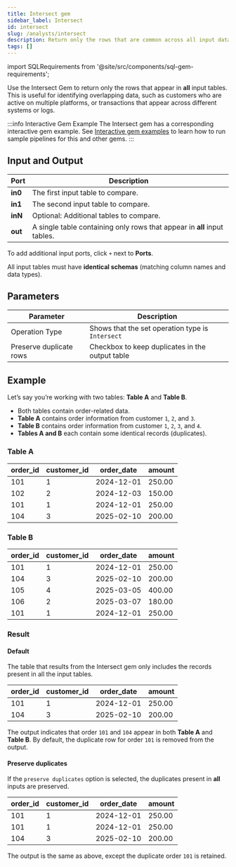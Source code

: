 ```yaml
---
title: Intersect gem
sidebar_label: Intersect
id: intersect
slug: /analysts/intersect
description: Return only the rows that are common across all input datasets
tags: []
---
```


import SQLRequirements from '@site/src/components/sql-gem-requirements';

<SQLRequirements
  execution_engine="SQL Warehouse"
  sql_package_name=""
  sql_package_version=""
/>

Use the Intersect Gem to return only the rows that appear in **all** input tables. This is useful for identifying overlapping data, such as customers who are active on multiple platforms, or transactions that appear across different systems or logs.

:::info Interactive Gem Example
The Intersect gem has a corresponding interactive gem example. See [Interactive gem examples](/analysts/gems#interactive-gem-examples) to learn how to run sample pipelines for this and other gems.
:::

## Input and Output

| Port    | Description                                                              |
| ------- | ------------------------------------------------------------------------ |
| **in0** | The first input table to compare.                                        |
| **in1** | The second input table to compare.                                       |
| **inN** | Optional: Additional tables to compare.                                  |
| **out** | A single table containing only rows that appear in **all** input tables. |

To add additional input ports, click `+` next to **Ports**.

All input tables must have **identical schemas** (matching column names and data types).

## Parameters

| Parameter               | Description                                      |
| ----------------------- | ------------------------------------------------ |
| Operation Type          | Shows that the set operation type is `Intersect` |
| Preserve duplicate rows | Checkbox to keep duplicates in the output table  |

## Example

Let’s say you’re working with two tables: **Table A** and **Table B**.

- Both tables contain order-related data.
- **Table A** contains order information from customer `1`, `2`, and `3`.
- **Table B** contains order information from customer `1`, `2`, `3`, and `4`.
- **Tables A and B** each contain some identical records (duplicates).

### Table A

<div class="table-example">

| order_id | customer_id | order_date | amount |
| -------- | ----------- | ---------- | ------ |
| 101      | 1           | 2024-12-01 | 250.00 |
| 102      | 2           | 2024-12-03 | 150.00 |
| 101      | 1           | 2024-12-01 | 250.00 |
| 104      | 3           | 2025-02-10 | 200.00 |

</div>

### Table B

<div class="table-example">

| order_id | customer_id | order_date | amount |
| -------- | ----------- | ---------- | ------ |
| 101      | 1           | 2024-12-01 | 250.00 |
| 104      | 3           | 2025-02-10 | 200.00 |
| 105      | 4           | 2025-03-05 | 400.00 |
| 106      | 2           | 2025-03-07 | 180.00 |
| 101      | 1           | 2024-12-01 | 250.00 |

</div>

### Result

#### Default

The table that results from the Intersect gem only includes the records present in all the input tables.

<div class="table-example">

| order_id | customer_id | order_date | amount |
| -------- | ----------- | ---------- | ------ |
| 101      | 1           | 2024-12-01 | 250.00 |
| 104      | 3           | 2025-02-10 | 200.00 |

</div>

The output indicates that order `101` and `104` appear in both **Table A** and **Table B**.
By default, the duplicate row for order `101` is removed from the output.

#### Preserve duplicates

If the `preserve duplicates` option is selected, the duplicates present in **all** inputs are preserved.

<div class="table-example">

| order_id | customer_id | order_date | amount |
| -------- | ----------- | ---------- | ------ |
| 101      | 1           | 2024-12-01 | 250.00 |
| 101      | 1           | 2024-12-01 | 250.00 |
| 104      | 3           | 2025-02-10 | 200.00 |

</div>

The output is the same as above, except the duplicate order `101` is retained.
